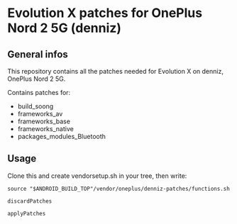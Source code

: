 # Evolution X patches for OnePlus Nord 2 5G (denniz)

## General infos

This repository contains all the patches needed for Evolution X on denniz, OnePlus Nord 2 5G.

Contains patches for:

* build_soong
* frameworks_av
* frameworks_base
* frameworks_native
* packages\_modules\_Bluetooth

## Usage

Clone this and create vendorsetup.sh in your tree, then write:
```
source "$ANDROID_BUILD_TOP"/vendor/oneplus/denniz-patches/functions.sh

discardPatches

applyPatches
```
